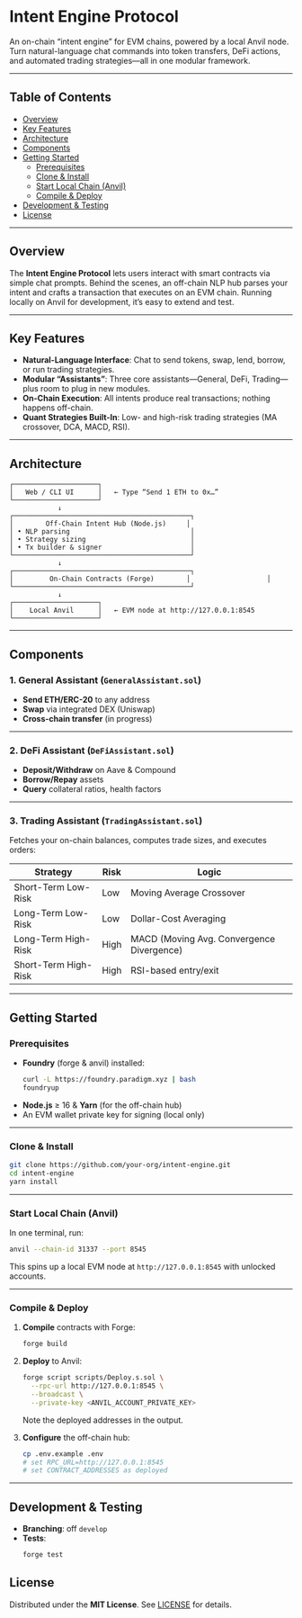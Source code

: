 # Intent Engine Protocol

An on-chain “intent engine” for EVM chains, powered by a local Anvil node. Turn natural-language chat commands into token transfers, DeFi actions, and automated trading strategies—all in one modular framework.

---

## Table of Contents

- [Overview](#overview)  
- [Key Features](#key-features)  
- [Architecture](#architecture)  
- [Components](#components)  
- [Getting Started](#getting-started)  
  - [Prerequisites](#prerequisites)  
  - [Clone & Install](#clone--install)  
  - [Start Local Chain (Anvil)](#start-local-chain-anvil)  
  - [Compile & Deploy](#compile--deploy)   
- [Development & Testing](#development--testing)  
- [License](#license)  

---

## Overview

The **Intent Engine Protocol** lets users interact with smart contracts via simple chat prompts. Behind the scenes, an off-chain NLP hub parses your intent and crafts a transaction that executes on an EVM chain. Running locally on Anvil for development, it’s easy to extend and test.

---

## Key Features

- **Natural-Language Interface**: Chat to send tokens, swap, lend, borrow, or run trading strategies.  
- **Modular “Assistants”**: Three core assistants—General, DeFi, Trading—plus room to plug in new modules.  
- **On-Chain Execution**: All intents produce real transactions; nothing happens off-chain.  
- **Quant Strategies Built-In**: Low- and high-risk trading strategies (MA crossover, DCA, MACD, RSI).

---

## Architecture

```plaintext
┌─────────────────────┐
│   Web / CLI UI      │   ← Type “Send 1 ETH to 0x…”  
└─────────────────────┘
            ↓
┌────────────────────────────────────────────┐
│        Off-Chain Intent Hub (Node.js)     │
│ • NLP parsing                              │
│ • Strategy sizing                          │
│ • Tx builder & signer                      │
└────────────────────────────────────────────┘
            ↓
┌────────────────────────────────────────────┐
│         On-Chain Contracts (Forge)        │                   │
└────────────────────────────────────────────┘
            ↓
┌─────────────────────┐
│    Local Anvil      │   ← EVM node at http://127.0.0.1:8545  
└─────────────────────┘
```

---

## Components

### 1. General Assistant (`GeneralAssistant.sol`)
- **Send ETH/ERC-20** to any address  
- **Swap** via integrated DEX (Uniswap)  
- **Cross-chain transfer** (in progress)

---

### 2. DeFi Assistant (`DeFiAssistant.sol`)
- **Deposit/Withdraw** on Aave & Compound  
- **Borrow/Repay** assets  
- **Query** collateral ratios, health factors

---

### 3. Trading Assistant (`TradingAssistant.sol`)
Fetches your on-chain balances, computes trade sizes, and executes orders:

| Strategy                        | Risk | Logic                                       |
|---------------------------------|------|---------------------------------------------|
| Short-Term Low-Risk             | Low  | Moving Average Crossover                    |
| Long-Term Low-Risk              | Low  | Dollar-Cost Averaging                       |
| Long-Term High-Risk             | High | MACD (Moving Avg. Convergence Divergence)   |
| Short-Term High-Risk            | High | RSI-based entry/exit                        |

---

## Getting Started

### Prerequisites

- **Foundry** (forge & anvil) installed:  
  ```bash
  curl -L https://foundry.paradigm.xyz | bash
  foundryup
  ```
- **Node.js** ≥ 16 & **Yarn** (for the off-chain hub)  
- An EVM wallet private key for signing (local only)

---

### Clone & Install

```bash
git clone https://github.com/your-org/intent-engine.git
cd intent-engine
yarn install
```

---

### Start Local Chain (Anvil)

In one terminal, run:
```bash
anvil --chain-id 31337 --port 8545
```
This spins up a local EVM node at `http://127.0.0.1:8545` with unlocked accounts.

---

### Compile & Deploy

1. **Compile** contracts with Forge:
   ```bash
   forge build
   ```
2. **Deploy** to Anvil:
   ```bash
   forge script scripts/Deploy.s.sol \
     --rpc-url http://127.0.0.1:8545 \
     --broadcast \
     --private-key <ANVIL_ACCOUNT_PRIVATE_KEY>
   ```
   Note the deployed addresses in the output.

3. **Configure** the off-chain hub:
   ```bash
   cp .env.example .env
   # set RPC_URL=http://127.0.0.1:8545
   # set CONTRACT_ADDRESSES as deployed
   ```

---


## Development & Testing

- **Branching**: off `develop`  
- **Tests**:  
  ```bash
  forge test
  ```


## License

Distributed under the **MIT License**. See [LICENSE](./LICENSE) for details.

